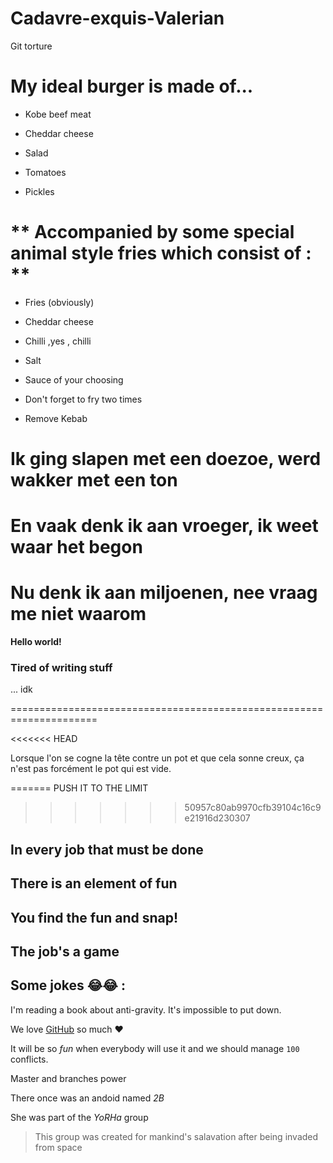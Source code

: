 # Cadavre-exquis-Valerian
Git torture

# **My ideal burger is made of...**

* Kobe beef meat

* Cheddar cheese

* Salad

* Tomatoes

* Pickles

# ** Accompanied by some special animal style fries which consist of : **

* Fries (obviously)

* Cheddar cheese

* Chilli ,yes , chilli

* Salt

* Sauce of your choosing

* Don't forget to fry two times

* Remove Kebab

# Ik ging slapen met een doezoe, werd wakker met een ton
# En vaak denk ik aan vroeger, ik weet waar het begon
# Nu denk ik aan miljoenen, nee vraag me niet waarom

**Hello world!**

### Tired of writing stuff

... idk

=====================================================================

<<<<<<< HEAD

Lorsque l'on se cogne la tête contre un pot et que cela sonne creux, ça n'est pas forcément le pot qui est vide.

=======
PUSH IT TO THE LIMIT
>>>>>>> 50957c80ab9970cfb39104c16c9e21916d230307

## In every job that must be done
## There is an element of fun
## You find the fun and snap!
## **The job's a game**


## Some jokes :joy::joy: :
I'm reading a book about anti-gravity. It's impossible to put down.

We love [GitHub](https://github.com) so much :heart:

It will be so *fun* when everybody will use it and we should manage `100` conflicts.

Master and branches power

There once was an andoid named _2B_

She was part of the *YoRHa* group
> This group was created for mankind's salavation after being invaded from space
